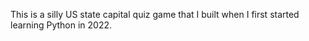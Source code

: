 This is a silly US state capital quiz game that I built when I first started learning Python in 2022.
